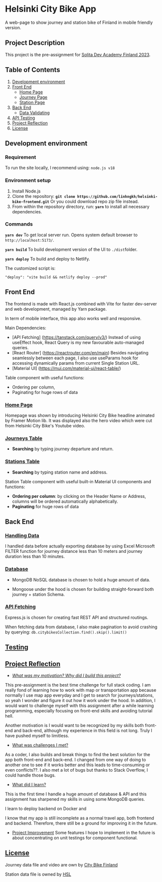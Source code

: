 # Helsinki City Bike App
A web-page to show journey and station bike of Finland in mobile friendly version. 
## Project Description
This project is the pre-assignment for [Solita Dev Academy Finland 2023](https://github.com/solita/dev-academy-2023-exercise).
## Table of Contents 
1. [Development environment](#development-environment)
2. [Front End](#front-end)
    * [Home Page](#home-page)
    * [Journey Page](#journey-page)
    * [Station Page](#station-page)
3. [Back End](#back-end)
    * [Data Validating](#home-page)
4. [API Testing](#api-testing)
5. [Project Reflection](#project-reflection)
6. [License](#license)


## Development environment
### Requirement
To run the site locally, I recommend using:
``node.js v18``
### Environment setup
1. Install Node.js
2. Clone the repository:
<strong>```git clone https://github.com/linhngkh/helsinki-bike-frontend.git```</strong>
 Or you could download repo zip file instead.
3. From within the repository directory, run: <strong>``yarn``</strong> to install all necessary dependencies.
### Commands
<strong>``yarn dev``</strong>
To get local server run. Opens system default browser to ``http://localhost:5173/``. 

<strong>``yarn build``</strong>
To build development version of the UI to ``./dist``folder.

<strong>``yarn deploy``</strong>
To build and deploy to Netlify.

The customized script is: 
```
"deploy": "vite build && netlify deploy --prod"
```
## Front End
The frontend is made with React.js combined with Vite for faster dev-server and web development, managed by Yarn package. 

In term of mobile interface, this app also works well and responsive.

Main Dependencies: 
* [API Fetching] (https://tanstack.com/query/v3/)
Instead of using useEffect hook, React Query is my new favourable auto-managed queries.
* [React Router] (https://reactrouter.com/en/main)
Besides navigating seamlessly between each page, I also use useParams hook for accessing dynamically params from current Single Station URL. 
* [Material UI] (https://mui.com/material-ui/react-table/) 

Table component with useful functions:
  -  Ordering per column, 
  -  Paginating for huge rows of data
 
### [Home Page](#home-page)
Homepage was shown by introducing Helsinki City Bike headline animated by Framer Motion lib. It was displayed also the hero video which were cut from Helsinki City Bike's Youtube video.
    
### [Journeys Table](#journey-table)

  - <b>Searching</b> by typing journey departure and return.
  
### [Stations Table](#station-table)
 - <b>Searching</b> by typing station name and address.

Station Table component with useful built-in Material UI components and functions:
  -  <b>Ordering per column</b>: by clicking on the Header Name or Address, columns will be ordered automatically alphabetically.
  -  <b>Paginating</b> for huge rows of data
 
## Back End
### [Handling Data](#datahandling)
I handled data before actually exporting database by using Excel Microsoft FILTER function for journey distance less than 10 meters and journey duration less than 10 minutes.
### [Database](#Database) 
  - MongoDB NoSQL database is chosen to hold a huge amount of data. 
  
  - Mongoose under the hood is chosen for building  straight-forward both journey + station Schema.
### [API Fetching](#api)
Express.js is chosen for creating fast REST API and structured routings.

When fetching data from database, I also make pagination to avoid crashing by querying: 
``db.citybikesCollection.find().skip().limit()``
## [Testing](#testing)
## [Project Reflection](#reflection)
- [*What was my motivation? Why did I build this project?*](#motivation)

This pre-assignment is the best time challenge for full stack coding. I am really fond of learning how to work with map or transportation app because normally I use map app everyday and I get to search for journeys/stations, so yeah I wonder and figure it out how it work under the hood. In addition, I would want to challenge myself with this assignment after a while learning programming, especially focusing on front-end skills and avoiding tutorial hell. 

Another motivation is I would want to be recognized by my skills both front-end and back-end, although my experience in this field is not long. Truly I have pushed myself to limitless.
-  [What was challenges I met?](#challenges)

As a coder, I also builds and break things to find the best solution for the app both front-end and back-end. I changed from one way of doing to another one to see if it works better and this leads to time-consuming or even conflicts??. I also met a lot of bugs but thanks to Stack Overflow, I could handle those bugs.
- [What did I learn?](#lession)


This is the first time I handle a huge amount of database & API and this assignment has sharpened my skills in using some MongoDB queries. 

I learn to deploy backend on Docker and 


I know that my app is still incomplete as a normal travel app, both frontend and backend. Therefore, there still be a ground for improving it in the future.
- [Project Improvement](#improvement)
Some features I hope to implement in the future is about concentrating on unit testings for component functional.


## [License](#License)
Journey data file and video are own by [City Bike Finland](https://www.citybikefinland.fi/)

Station data file is owned by [HSL](https://public-transport-hslhrt.opendata.arcgis.com/datasets/helsingin-ja-espoon-kaupunkipy%C3%B6r%C3%A4asemat-avoin/explore)







